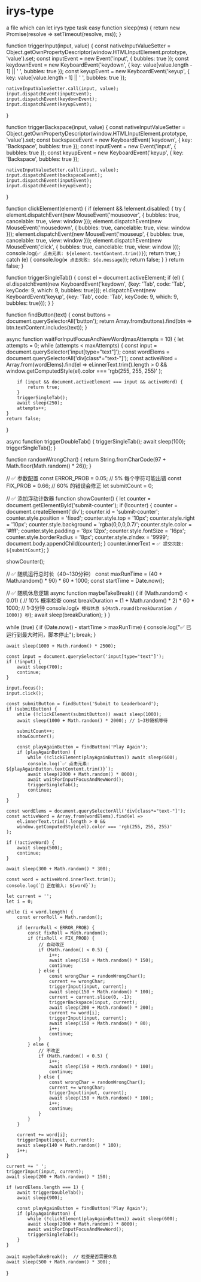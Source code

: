 # irys-type
a file which can let irys type task easy
function sleep(ms) {
    return new Promise(resolve => setTimeout(resolve, ms));
}

function triggerInput(input, value) {
    const nativeInputValueSetter = Object.getOwnPropertyDescriptor(window.HTMLInputElement.prototype, 'value').set;
    const inputEvent = new Event('input', { bubbles: true });
    const keydownEvent = new KeyboardEvent('keydown', { key: value[value.length - 1] || ' ', bubbles: true });
    const keyupEvent = new KeyboardEvent('keyup', { key: value[value.length - 1] || ' ', bubbles: true });

    nativeInputValueSetter.call(input, value);
    input.dispatchEvent(inputEvent);
    input.dispatchEvent(keydownEvent);
    input.dispatchEvent(keyupEvent);
}

function triggerBackspace(input, value) {
    const nativeInputValueSetter = Object.getOwnPropertyDescriptor(window.HTMLInputElement.prototype, 'value').set;
    const backspaceEvent = new KeyboardEvent('keydown', { key: 'Backspace', bubbles: true });
    const inputEvent = new Event('input', { bubbles: true });
    const keyupEvent = new KeyboardEvent('keyup', { key: 'Backspace', bubbles: true });

    nativeInputValueSetter.call(input, value);
    input.dispatchEvent(backspaceEvent);
    input.dispatchEvent(inputEvent);
    input.dispatchEvent(keyupEvent);
}

function clickElement(element) {
    if (element && !element.disabled) {
        try {
            element.dispatchEvent(new MouseEvent('mouseover', { bubbles: true, cancelable: true, view: window }));
            element.dispatchEvent(new MouseEvent('mousedown', { bubbles: true, cancelable: true, view: window }));
            element.dispatchEvent(new MouseEvent('mouseup', { bubbles: true, cancelable: true, view: window }));
            element.dispatchEvent(new MouseEvent('click', { bubbles: true, cancelable: true, view: window }));
            console.log(`✅ 点击元素: ${element.textContent.trim()}`);
            return true;
        } catch (e) {
            console.log(`❌ 点击失败: ${e.message}`);
            return false;
        }
    }
    return false;
}

function triggerSingleTab() {
    const el = document.activeElement;
    if (el) {
        el.dispatchEvent(new KeyboardEvent('keydown', {key: 'Tab', code: 'Tab', keyCode: 9, which: 9, bubbles: true}));
        el.dispatchEvent(new KeyboardEvent('keyup', {key: 'Tab', code: 'Tab', keyCode: 9, which: 9, bubbles: true}));
    }
}

function findButton(text) {
    const buttons = document.querySelectorAll('button');
    return Array.from(buttons).find(btn => btn.textContent.includes(text));
}

async function waitForInputFocusAndNewWord(maxAttempts = 10) {
    let attempts = 0;
    while (attempts < maxAttempts) {
        const input = document.querySelector('input[type="text"]');
        const wordElems = document.querySelectorAll('div[class*="text-"]');
        const activeWord = Array.from(wordElems).find(el =>
            el.innerText.trim().length > 0 &&
            window.getComputedStyle(el).color === 'rgb(255, 255, 255)'
        );

        if (input && document.activeElement === input && activeWord) {
            return true;
        }
        triggerSingleTab();
        await sleep(250);
        attempts++;
    }
    return false;
}

async function triggerDoubleTab() {
    triggerSingleTab();
    await sleep(100);
    triggerSingleTab();
}

function randomWrongChar() {
    return String.fromCharCode(97 + Math.floor(Math.random() * 26));
}

// ✅ 参数配置
const ERROR_PROB = 0.05;  // 5% 每个字符可能出错
const FIX_PROB = 0.66;     // 60% 的错误会修正
let submitCount = 0;

// ✅ 添加浮动计数器
function showCounter() {
    let counter = document.getElementById('submit-counter');
    if (!counter) {
        counter = document.createElement('div');
        counter.id = 'submit-counter';
        counter.style.position = 'fixed';
        counter.style.top = '10px';
        counter.style.right = '10px';
        counter.style.background = 'rgba(0,0,0,0.7)';
        counter.style.color = '#fff';
        counter.style.padding = '8px 12px';
        counter.style.fontSize = '16px';
        counter.style.borderRadius = '8px';
        counter.style.zIndex = '9999';
        document.body.appendChild(counter);
    }
    counter.innerText = `✅ 提交次数: ${submitCount}`;
}

showCounter();

// ✅ 随机运行总时长（40~130分钟）
const maxRunTime = (40 + Math.random() * 90) * 60 * 1000; 
const startTime = Date.now();

// ✅ 随机休息逻辑
async function maybeTakeBreak() {
    if (Math.random() < 0.01) {  // 10% 概率检查
        const breakDuration = (1 + Math.random() * 2) * 60 * 1000; // 1-3分钟
        console.log(`⏸ 模拟休息 ${Math.round(breakDuration / 1000)} 秒`);
        await sleep(breakDuration);
    }
}

while (true) {
    if (Date.now() - startTime > maxRunTime) {
        console.log("✅ 已运行到最大时间，脚本停止");
        break;
    }

    await sleep(1000 + Math.random() * 2500);

    const input = document.querySelector('input[type="text"]');
    if (!input) {
        await sleep(700);
        continue;
    }

    input.focus();
    input.click();

    const submitButton = findButton('Submit to Leaderboard');
    if (submitButton) {
        while (!clickElement(submitButton)) await sleep(1000);
        await sleep(1000 + Math.random() * 2000); // 1~3秒随机等待

        submitCount++;
        showCounter();

        const playAgainButton = findButton('Play Again');
        if (playAgainButton) {
            while (!clickElement(playAgainButton)) await sleep(600);
            console.log(`✅ 点击元素: ${playAgainButton.textContent.trim()}`);
            await sleep(2000 + Math.random() * 8000);
            await waitForInputFocusAndNewWord();
            triggerSingleTab();
            continue;
        }
    }

    const wordElems = document.querySelectorAll('div[class*="text-"]');
    const activeWord = Array.from(wordElems).find(el =>
        el.innerText.trim().length > 0 &&
        window.getComputedStyle(el).color === 'rgb(255, 255, 255)'
    );

    if (!activeWord) {
        await sleep(500);
        continue;
    }

    await sleep(300 + Math.random() * 300);

    const word = activeWord.innerText.trim();
    console.log(`📝 正在输入: ${word}`);

    let current = '';
    let i = 0;

    while (i < word.length) {
        const errorRoll = Math.random();

        if (errorRoll < ERROR_PROB) {
            const fixRoll = Math.random();
            if (fixRoll < FIX_PROB) {
                // 自动改正
                if (Math.random() < 0.5) {
                    i++;
                    await sleep(150 + Math.random() * 150);
                    continue;
                } else {
                    const wrongChar = randomWrongChar();
                    current += wrongChar;
                    triggerInput(input, current);
                    await sleep(150 + Math.random() * 100);
                    current = current.slice(0, -1);
                    triggerBackspace(input, current);
                    await sleep(200 + Math.random() * 200);
                    current += word[i];
                    triggerInput(input, current);
                    await sleep(150 + Math.random() * 80);
                    i++;
                    continue;
                }
            } else {
                // 不改正
                if (Math.random() < 0.5) {
                    i++;
                    await sleep(150 + Math.random() * 100);
                    continue;
                } else {
                    const wrongChar = randomWrongChar();
                    current += wrongChar;
                    triggerInput(input, current);
                    await sleep(150 + Math.random() * 100);
                    i++;
                    continue;
                }
            }
        }

        current += word[i];
        triggerInput(input, current);
        await sleep(140 + Math.random() * 100);
        i++;
    }

    current += ' ';
    triggerInput(input, current);
    await sleep(200 + Math.random() * 150);

    if (wordElems.length === 1) {
        await triggerDoubleTab();
        await sleep(900);

        const playAgainButton = findButton('Play Again');
        if (playAgainButton) {
            while (!clickElement(playAgainButton)) await sleep(600);
            await sleep(2000 + Math.random() * 8000);
            await waitForInputFocusAndNewWord();
            triggerSingleTab();
        }
    }

    await maybeTakeBreak();  // 检查是否需要休息
    await sleep(500 + Math.random() * 300);
}
